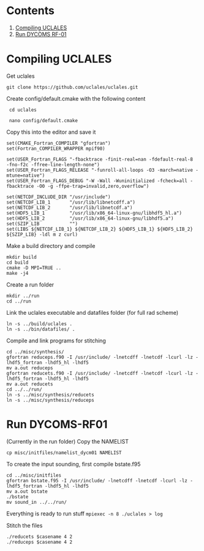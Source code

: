 # Contents
1. [Compiling UCLALES](#compiling-uclales)
2. [Run DYCOMS RF-01](run-dycoms-rf-01)

# Compiling UCLALES

Get uclales

`git clone https://github.com/uclales/uclales.git`

Create config/default.cmake with the following content

` cd uclales`

` nano config/default.cmake`

Copy this into the editor and save it

```
set(CMAKE_Fortran_COMPILER "gfortran")
set(Fortran_COMPILER_WRAPPER mpif90)

set(USER_Fortran_FLAGS "-fbacktrace -finit-real=nan -fdefault-real-8  -fno-f2c -ffree-line-length-none")
set(USER_Fortran_FLAGS_RELEASE "-funroll-all-loops -O3 -march=native -mtune=native")
set(USER_Fortran_FLAGS_DEBUG "-W -Wall -Wuninitialized -fcheck=all -fbacktrace -O0 -g -ffpe-trap=invalid,zero,overflow")

set(NETCDF_INCLUDE_DIR "/usr/include")
set(NETCDF_LIB_1       "/usr/lib/libnetcdff.a")
set(NETCDF_LIB_2       "/usr/lib/libnetcdf.a")
set(HDF5_LIB_1         "/usr/lib/x86_64-linux-gnu/libhdf5_hl.a")
set(HDF5_LIB_2         "/usr/lib/x86_64-linux-gnu/libhdf5.a")
set(SZIP_LIB           "")
set(LIBS ${NETCDF_LIB_1} ${NETCDF_LIB_2} ${HDF5_LIB_1} ${HDF5_LIB_2} ${SZIP_LIB} -ldl m z curl)
```

Make a build directory and compile 
```
mkdir build
cd build
cmake -D MPI=TRUE ..
make -j4
```

Create a run folder
```
mkdir ../run
cd ../run
```

Link the uclales executable and datafiles folder (for full rad scheme)
```
ln -s ../build/uclales .
ln -s ../bin/datafiles/ .
```

Compile  and link programs for stitching
```
cd ../misc/synthesis/
gfortran reduceps.f90 -I /usr/include/ -lnetcdff -lnetcdf -lcurl -lz -lhdf5_fortran -lhdf5_hl -lhdf5
mv a.out reduceps
gfortran reducets.f90 -I /usr/include/ -lnetcdff -lnetcdf -lcurl -lz -lhdf5_fortran -lhdf5_hl -lhdf5
mv a.out reducets
cd ../../run/
ln -s ../misc/synthesis/reducets
ln -s ../misc/synthesis/reduceps
```

# Run DYCOMS-RF01
(Currently in the run folder) Copy the NAMELIST

`cp misc/initfiles/namelist_dycm01 NAMELIST`

To create the input sounding, first compile bstate.f95
```
cd ../misc/initfiles
gfortran bstate.f95 -I /usr/include/ -lnetcdff -lnetcdf -lcurl -lz -lhdf5_fortran -lhdf5_hl -lhdf5
mv a.out bstate
./bstate
mv sound_in ../../run/
```

Everything is ready to run stuff 
`mpiexec -n 8 ./uclales > log`

Stitch the files
```
./reducets $casename 4 2
./reduceps $casename 4 2
```
